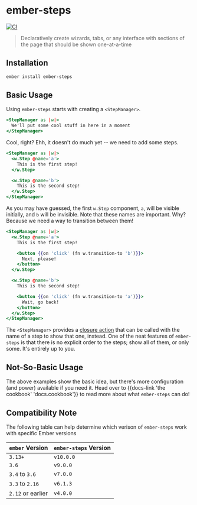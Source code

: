 # ember-steps

[![CI](https://github.com/alexlafroscia/ember-steps/workflows/CI/badge.svg)](https://github.com/alexlafroscia/ember-steps/actions?query=workflow%3ACI)

> Declaratively create wizards, tabs, or any interface with sections of the page that should be shown one-at-a-time

## Installation

```bash
ember install ember-steps
```

## Basic Usage

Using `ember-steps` starts with creating a `<StepManager>`.

```handlebars
<StepManager as |w|>
  We'll put some cool stuff in here in a moment
</StepManager>
```

Cool, right? Ehh, it doesn't do much yet -- we need to add some steps.

```handlebars
<StepManager as |w|>
  <w.Step @name='a'>
    This is the first step!
  </w.Step>

  <w.Step @name='b'>
    This is the second step!
  </w.Step>
</StepManager>
```

As you may have guessed, the first `w.Step` component, `a`, will be visible initially, and `b` will be invisible. Note that these names are important. Why? Because we need a way to transition between them!

```handlebars
<StepManager as |w|>
  <w.Step @name='a'>
    This is the first step!

    <button {{on 'click' (fn w.transition-to 'b')}}>
      Next, please!
    </button>
  </w.Step>

  <w.Step @name='b'>
    This is the second step!

    <button {{on 'click' (fn w.transition-to 'a')}}>
      Wait, go back!
    </button>
  </w.Step>
</StepManager>
```

The `<StepManager>` provides a [closure action][ember-closure-actions] that can be called with the name of a step to show that one, instead. One of the neat features of `ember-steps` is that there is no explicit order to the steps; show all of them, or only some. It's entirely up to you.

## Not-So-Basic Usage

The above examples show the basic idea, but there's more configuration (and power) available if you need it. Head over to {{docs-link 'the cookbook' 'docs.cookbook'}} to read more about what `ember-steps` can do!

## Compatibility Note

The following table can help determine which verison of `ember-steps` work with specific Ember versions

| `ember` Version   | `ember-steps` Version |
| :---------------- | :-------------------- |
| `3.13+`           | `v10.0.0`             |
| `3.6`             | `v9.0.0`              |
| `3.4` to `3.6`    | `v7.0.0`              |
| `3.3` to `2.16`   | `v6.1.3`              |
| `2.12` or earlier | `v4.0.0`              |

[ember-closure-actions]: https://guides.emberjs.com/v3.0.0/templates/actions/
[hash-helper]: http://emberjs.com/blog/2016/01/15/ember-2-3-released.html#toc_hash-helper
